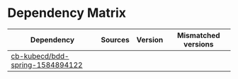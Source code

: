 # Dependency Matrix

Dependency | Sources | Version | Mismatched versions
---------- | ------- | ------- | -------------------
[cb-kubecd/bdd-spring-1584894122](https://github.com/cb-kubecd/bdd-spring-1584894122.git) |  | []() | 

